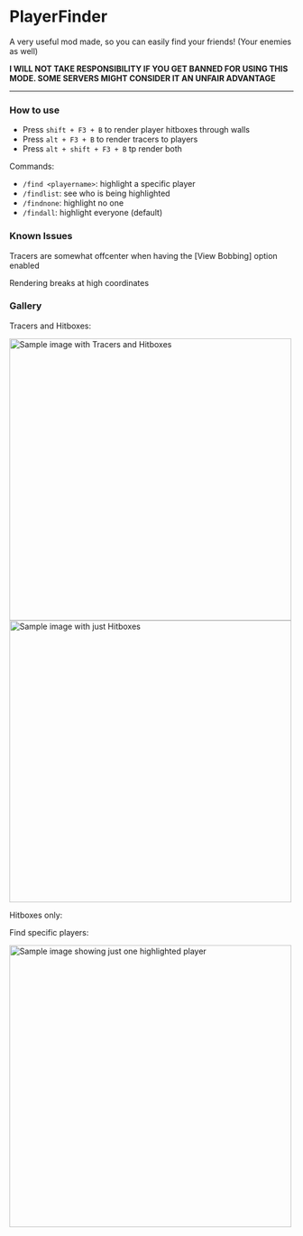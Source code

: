 # PlayerFinder

A very useful mod made, so you can easily find your friends! (Your enemies as well)

**I WILL NOT TAKE RESPONSIBILITY IF YOU GET BANNED FOR USING THIS MODE. SOME SERVERS MIGHT CONSIDER IT AN UNFAIR ADVANTAGE**

---

### How to use

- Press `shift + F3 + B` to render player hitboxes through walls
- Press `alt + F3 + B` to render tracers to players
- Press `alt + shift + F3 + B` tp render both

Commands:

- `/find <playername>`: highlight a specific player
- `/findlist`: see who is being highlighted
- `/findnone`: highlight no one
- `/findall`: highlight everyone (default)

### Known Issues

Tracers are somewhat offcenter when having the [View Bobbing] option enabled

Rendering breaks at high coordinates

### Gallery

Tracers and Hitboxes:

<div>
<img src="https://i.imgur.com/5CQWl5f.png" width="500" alt="Sample image with Tracers and Hitboxes">
<img src="https://i.imgur.com/4RUd4H4.png" width="500" alt="Sample image with just Hitboxes">
</div>

Hitboxes only:



Find specific players:

<img src="https://i.imgur.com/b8J7BD7.png" width="500" alt="Sample image showing just one highlighted player">
